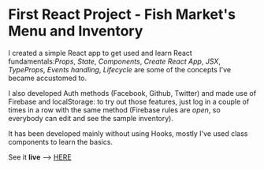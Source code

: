 # First React Project - Fish Market's Menu and Inventory

I created a simple React app to get used and learn React fundamentals:_Props_, _State_, _Components_, _Create React App_, _JSX_, _TypeProps_, _Events handling_, _Lifecycle_ are some of the concepts I've became accustomed to.

I also developed Auth methods (Facebook, Github, Twitter) and made use of Firebase and localStorage: to try out those features, just log in a couple of times in a row with the same method (Firebase rules are _open_, so everybody can edit and see the sample inventory).

It has been developed mainly without using Hooks, mostly I've used class components to learn the basics.

See it __live__ --> [HERE](https://60cbcaad6844ff009c4f2b5d--awesome-gates-d44cb3.netlify.app/)


